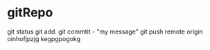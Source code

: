 # gitRepo  
git status 
git add.
git commtit - "my message"
git push remote origin  oinhofjpzjg
kegpgpogokg
